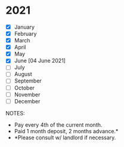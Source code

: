 # 2021
- [x] January
- [x] February
- [x] March
- [x] April
- [x] May
- [x] June [04 June 2021]
- [ ] July
- [ ] August
- [ ] September
- [ ] October
- [ ] November
- [ ] December

NOTES:
- Pay every 4th of the current month.
- Paid 1 month deposit, 2 months advance.*
- *Please consult w/ landlord if necessary.